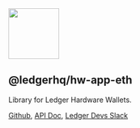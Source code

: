 <img src="https://user-images.githubusercontent.com/211411/34776833-6f1ef4da-f618-11e7-8b13-f0697901d6a8.png" height="100" />

## @ledgerhq/hw-app-eth

Library for Ledger Hardware Wallets.

[Github](https://github.com/LedgerHQ/ledgerjs/),
[API Doc](https://github.com/LedgerHQ/ledgerjs/blob/master/API.md),
[Ledger Devs Slack](https://ledger-dev.slack.com/)
